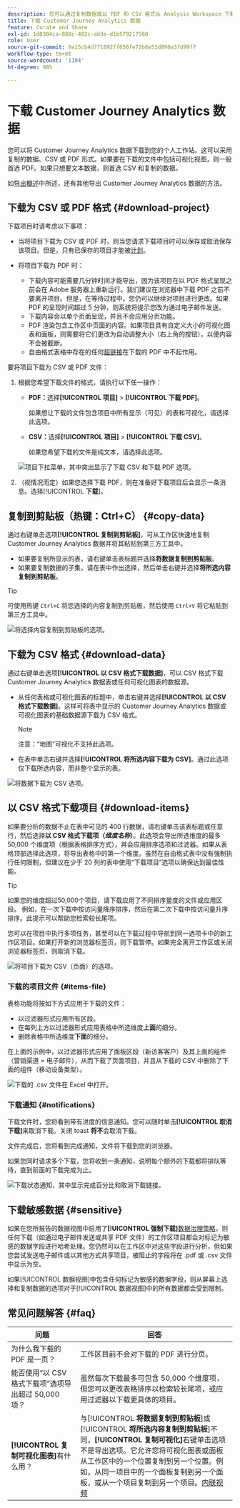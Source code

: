 ```yaml
---
description: 您可以通过复制数据或以 PDF 和 CSV 格式从 Analysis Workspace 下载数据。
title: 下载 Customer Journey Analytics 数据
feature: Curate and Share
exl-id: 1d8384ca-888c-482c-ab3e-d1b579217560
role: User
source-git-commit: 9a15cb4d771892ff656fe72b8e53d890a3fd99f7
workflow-type: tm+mt
source-wordcount: '1194'
ht-degree: 98%

---
```


# 下载 Customer Journey Analytics 数据

您可以将 Customer Journey Analytics 数据下载到您的个人工作站。这可以采用复制的数据、CSV 或 PDF 形式。如果要在下载的文件中包括可视化视图，则一般首选 PDF。如果只想要文本数据，则首选 CSV 和复制的数据。

如[导出概述](/help/analysis-workspace/export/export-project-overview.md)中所述，还有其他导出 Customer Journey Analytics 数据的方法。

## 下载为 CSV 或 PDF 格式 {#download-project}

下载项目时请考虑以下事项：

* 当将项目下载为 CSV 或 PDF 时，则当您请求下载项目时可以保存或取消保存该项目。但是，只有已保存的项目才能被[计划](/help/analysis-workspace/export/t-schedule-report.md)。

* 将项目下载为 PDF 时：
   * 下载内容可能需要几分钟时间才能导出，因为该项目在以 PDF 格式呈现之前会在 Adobe 服务器上重新运行。我们建议在浏览器中下载 PDF 之前不要离开项目。但是，在等待过程中，您仍可以继续对项目进行更改。如果 PDF 的呈现时间超过 5 分钟，则系统将提示您改为通过电子邮件发送。
   * 下载内容会以单个页面呈现，并且不会应用分页功能。
   * PDF 渲染包含工作区中页面的内容。如果项目具有自定义大小的可视化图表和面板，则需要将它们更改为自动调整大小（右上角的按钮），以便内容不会被截断。
   * 自由格式表格中存在的任何[超链接](/help/analysis-workspace/visualizations/freeform-table/freeform-table-hyperlinks.md)在下载的 PDF 中不起作用。

要将项目下载为 CSV 或 PDF 文件：

1. 根据您希望下载文件的格式，请执行以下任一操作：

   * **PDF：**&#x200B;选择&#x200B;**[!UICONTROL 项目]** > **[!UICONTROL 下载 PDF]**。

     如果想让下载的文件包含项目中所有显示（可见）的表和可视化，请选择此选项。

   * **CSV：**&#x200B;选择&#x200B;**[!UICONTROL 项目]** > **[!UICONTROL 下载 CSV]**。

     如果您希望下载的文件是纯文本，请选择此选项。

   ![项目下拉菜单，其中突出显示了下载 CSV 和下载 PDF 选项。](assets/download-project.png)

1. （视情况而定）如果您选择下载 PDF，则在准备好下载项目后会显示一条消息。选择&#x200B;[!UICONTROL **下载**]。

## 复制到剪贴板（热键：Ctrl+C） {#copy-data}

通过右键单击选项&#x200B;**[!UICONTROL 复制到剪贴板]**，可从工作区快速地复制 Customer Journey Analytics 数据并将其粘贴到第三方工具中。

* 如果要复制所显示的表，请右键单击表标题并选择&#x200B;**将数据复制到剪贴板**。
* 如果要复制数据的子集，请在表中作出选择，然后单击右键并选择&#x200B;**将所选内容复制到剪贴板**。

>[!TIP]
>
>可使用热键 `Ctrl+C` 将您选择的内容复制到剪贴板，然后使用 `Ctrl+V` 将它粘贴到第三方工具中。


![将选择内容复制到剪贴板的选项。](assets/copy-selection.png)

## 下载为 CSV 格式 {#download-data}

通过右键单击选项&#x200B;**[!UICONTROL 以 CSV 格式下载数据]**，可以 CSV 格式下载 Customer Journey Analytics 数据表或任何可视化图表的数据源。

* 从任何表格或可视化图表的标题中，单击右键并选择&#x200B;**[!UICONTROL 以 CSV 格式下载数据]**。这样可将表中显示的 Customer Journey Analytics 数据或可视化图表的基础数据源下载为 CSV 格式。

  >[!NOTE]
  >
  >  注意：“地图”可视化不支持此选项。


* 在表中单击右键并选择&#x200B;**[!UICONTROL 将所选内容下载为 CSV]**。通过此选项仅下载所选内容，而非整个显示的表。

![将数据下载为 CSV 选项。](assets/download-data-viz.png)

## 以 CSV 格式下载项目 {#download-items}

如果要分析的数据不止在表中可见的 400 行数据，请右键单击该表标题或任意行，然后选择&#x200B;**以 CSV 格式下载项（_维度名称_）**。此选项会导出所选维度的最多 50,000 个维度项（根据表格排序方式），并会应用排序选项和过滤器。如果从表格顶部选择此选项，将导出表格中的第一个维度。虽然在自由格式表中没有强制执行任何限制，但建议在少于 20 列的表中使用“下载项目”选项以确保达到最佳性能。

>[!TIP]
>
> 如果您的维度超过50,000个项目，请下载应用了不同排序量度的文件或应用区段。 例如，在一次下载中按访问量降序排序，然后在第二次下载中按访问量升序排序。此提示可以帮助您检索较长尾项。

您可以在项目中执行多项任务，甚至可以在下载过程中导航到同一选项卡中的新工作区项目。如果打开新的浏览器标签页，则下载暂停。如果完全离开工作区或关闭浏览器标签页，则取消下载。

![将项目下载为 CSV（页面）的选项。](assets/download-items.png)

### 下载的项目文件 {#items-file}

表格功能将按如下方式应用于下载的文件：

* 以过滤器形式应用所有区段。
* 在每列上方以过滤器形式应用表格中所选维度&#x200B;**上面**&#x200B;的细分。
* 删除表格中所选维度&#x200B;**下面**&#x200B;的细分。

在上面的示例中，以过滤器形式应用了面板区段（新访客客户）及其上面的组件（营销渠道 = 电子邮件），从而下载了页面项目，并且从下载的 CSV 中删除了下面的组件（移动设备类型）。

![下载的 .csv 文件在 Excel 中打开。](assets/downloaded-file.png)

### 下载通知 {#notifications}

下载文件时，您将看到带有进度的信息通知。您可以随时单击&#x200B;**[!UICONTROL 取消下载]**&#x200B;来取消下载。关闭 toast **将不**&#x200B;会取消下载。

文件完成后，您将看到完成通知，文件将下载到您的浏览器。

如果您同时请求多个下载，您将收到一条通知，说明每个额外的下载都将排队等待，直到前面的下载完成为止。

![下载状态通知，其中显示完成百分比和取消下载链接。](assets/toast.png)

## 下载敏感数据 {#sensitive}

如果在您所报告的数据视图中启用了&#x200B;**[!UICONTROL 强制下载]**&#x200B;[数据治理策略](/help/data-views/data-governance.md)，则任何下载（如通过电子邮件发送或共享 PDF 文件）的工作区项目都会对标记为敏感的数据字段进行哈希处理。您仍然可以在工作区中对这些字段进行分析，但如果您尝试发送电子邮件或以其他方式共享项目，被阻止的字段将在 .pdf 或 .csv 文件中显示为空。

如果[!UICONTROL 数据视图]中包含任何标记为敏感的数据字段，则从屏幕上选择和复制数据的选项对于[!UICONTROL 数据视图]中的所有数据都会受到限制。

## 常见问题解答 {#faq}

| 问题 | 回答 |
| --- | --- |
| 为什么我下载的 PDF 是一页？ | 工作区目前不会对下载的 PDF 进行分页。 |
| 能否使用“以 CSV 格式下载项”选项导出超过 50,000 项？ | 虽然每次下载最多可包含 50,000 个维度项，但您可以更改表格排序以检索较长尾项，或应用过滤器以下载更具体的项目。 |
| **[!UICONTROL 复制可视化图表]**&#x200B;有什么用？ | 与&#x200B;[!UICONTROL **将数据复制到剪贴板**]&#x200B;或&#x200B;[!UICONTROL **将所选内容复制到剪贴板**]&#x200B;不同，**[!UICONTROL 复制可视化]**&#x200B;右键单击选项不是导出选项。它允许您将可视化图表或面板从工作区中的一个位置复制到另一个位置。例如，从同一项目中的一个面板复制到另一个面板，或从一个项目复制到另一个项目。[内联视频](https://experienceleague.adobe.com/docs/analytics-learn/tutorials/analysis-workspace/visualizations/intra-linking-in-analysis-workspace.html?lang=zh-Hans) |

